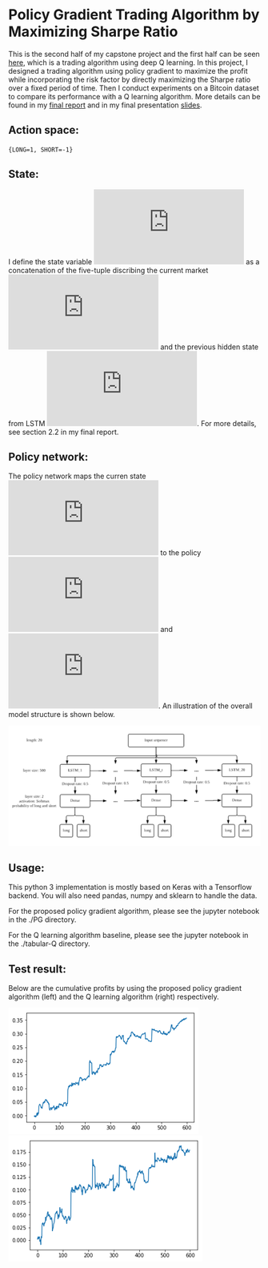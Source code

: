 # Policy Gradient Trading Algorithm by Maximizing Sharpe Ratio

This is the second half of my capstone project and the first half can be seen [here](https://github.com/WANGXinyiLinda/Deep-Q-Learning-Bitcoin-Trading-Agent), which is a trading algorithm using deep Q learning. In this project, I designed a trading algorithm using policy gradient to maximize the profit while incorporating the risk factor by directly maximizing the Sharpe ratio over a fixed period of time. Then I conduct experiments on a Bitcoin dataset to compare its performance with a Q learning algorithm. More details can be found in my [final report](SCIE4500_Final_Report.pdf) and in my final presentation [slides](SCIE4500_Final_presentation.pdf).

## Action space:

    {LONG=1, SHORT=-1}

## State:

I define the state variable ![](https://latex.codecogs.com/gif.latex?s_t) as a concatenation of the five-tuple discribing the current market ![](https://latex.codecogs.com/gif.latex?x_t) and the previous hidden state from LSTM ![](https://latex.codecogs.com/gif.latex?h_%7Bt-1%7D). For more details, see section 2.2 in my final report.

## Policy network:

The policy network maps the curren state ![](https://latex.codecogs.com/gif.latex?s_t) to the policy ![](https://latex.codecogs.com/gif.latex?%5Cpi%28%5Ctext%28long%29%7Cs_t%29) and ![](https://latex.codecogs.com/gif.latex?%5Cpi%28%5Ctext%28short%29%7Cs_t%29). An illustration of the overall model structure is shown below.

![](img/model.png)

## Usage:

This python 3 implementation is mostly based on Keras with a Tensorflow backend. You will also need pandas, numpy and sklearn to handle the data.

For the proposed policy gradient algorithm, please see the jupyter notebook in the ./PG directory.

For the Q learning algorithm baseline, please see the jupyter notebook in the ./tabular-Q directory.

## Test result:

Below are the cumulative profits by using the proposed policy gradient algorithm (left) and the Q learning algorithm (right) respectively.

![Propsed policy gradient algorithm](img/pg_100.png)
![Q learning algorithm](img/Q_100.png)
